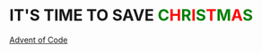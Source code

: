 # IT'S TIME TO SAVE <span style="color: green;">C</span><span style="color: red;">H</span><span style="color: green;">R</span><span style="color: red;">I</span><span style="color: green;">S</span><span style="color: red;">T</span><span style="color: green;">M</span><span style="color: red;">A</span><span style="color: green;">S</span>

[Advent of Code](https://adventofcode.com/2022)
